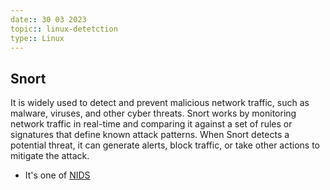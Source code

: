 ```yaml
---
date:: 30 03 2023
topic:: linux-detetction
type:: Linux
---
```

## Snort 
It is widely used to detect and prevent malicious network traffic, such as malware, viruses, and other cyber threats. Snort works by monitoring network traffic in real-time and comparing it against a set of rules or signatures that define known attack patterns. When Snort detects a potential threat, it can generate alerts, block traffic, or take other actions to mitigate the attack.
- It's one of [NIDS](/obisdian_ntoes/notes_obsidian/Penetration/NIDS.md)